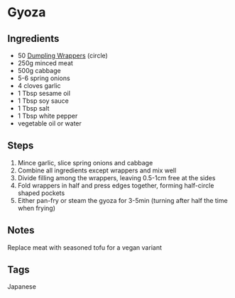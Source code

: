 # Gyoza

## Ingredients

* 50 [Dumpling Wrappers](DumplingWrappers.html) (circle)
* 250g minced meat 
* 500g cabbage
* 5-6 spring onions
* 4 cloves garlic
* 1 Tbsp sesame oil
* 1 Tbsp soy sauce
* 1 Tbsp salt 
* 1 Tbsp white pepper
* vegetable oil or water

## Steps

1. Mince garlic, slice spring onions and cabbage
2. Combine all ingredients except wrappers and mix well
3. Divide filling among the wrappers, leaving 0.5-1cm free at the sides
4. Fold wrappers in half and press edges together, forming half-circle shaped pockets
5. Either pan-fry or steam the gyoza for 3-5min (turning after half the time when frying)

## Notes 

Replace meat with seasoned tofu for a vegan variant

## Tags
Japanese
